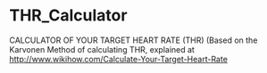 THR_Calculator
==============

CALCULATOR OF YOUR TARGET HEART RATE (THR) (Based on the Karvonen Method of calculating THR, explained at http://www.wikihow.com/Calculate-Your-Target-Heart-Rate